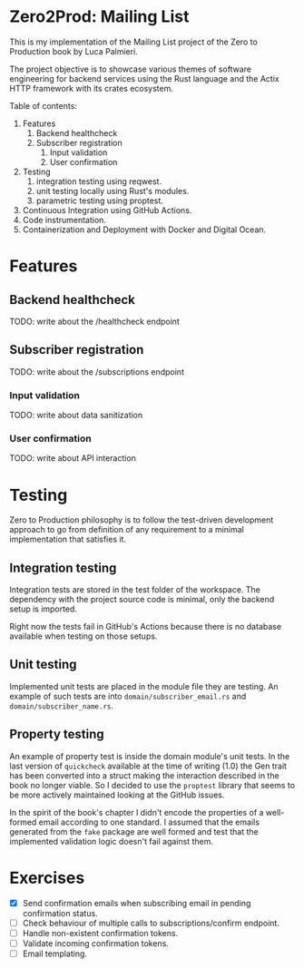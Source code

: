 # Zero2Prod: Mailing List

This is my implementation of the Mailing List project of the Zero to Production book by Luca Palmieri.

The project objective is to showcase various themes of software engineering for backend services using the Rust language and the Actix HTTP framework with its crates ecosystem.

Table of contents:
1. Features
   1. Backend healthcheck
   2. Subscriber registration
      1. Input validation
      2. User confirmation
2. Testing 
   1. integration testing using reqwest.
   2. unit testing locally using Rust's modules.
   3. parametric testing using proptest.
3. Continuous Integration using GitHub Actions.
4. Code instrumentation.
5. Containerization and Deployment with Docker and Digital Ocean.

# Features
## Backend healthcheck
TODO: write about the /healthcheck endpoint
## Subscriber registration
TODO: write about the /subscriptions endpoint
### Input validation
TODO: write about data sanitization
### User confirmation
TODO: write about API interaction

# Testing
Zero to Production philosophy is to follow the test-driven development approach to go from definition of any requirement to a minimal implementation that satisfies it.  

## Integration testing
Integration tests are stored in the test folder of the workspace.
The dependency with the project source code is minimal, only the backend setup is imported.

Right now the tests fail in GitHub's Actions because there is no database available when testing on those setups.

## Unit testing
Implemented unit tests are placed in the module file they are testing. An example of such tests are into `domain/subscriber_email.rs` and `domain/subscriber_name.rs`.

## Property testing
An example of property test is inside the domain module's unit tests. In the last version of `quickcheck` available at the time of writing (1.0) the Gen trait has been converted into a struct making the interaction described in the book no longer viable.
So I decided to use the `proptest` library that seems to be more actively maintained looking at the GitHub issues.

In the spirit of the book's chapter I didn't encode the properties of a well-formed email according to one standard. I assumed that the emails generated from the `fake` package are well formed and test that the implemented validation logic doesn't fail against them.

# Exercises
- [x] Send confirmation emails when subscribing email in pending confirmation status.
- [ ] Check behaviour of multiple calls to subscriptions/confirm endpoint.
- [ ] Handle non-existent confirmation tokens.
- [ ] Validate incoming confirmation tokens.
- [ ] Email templating.
